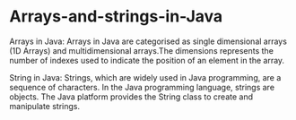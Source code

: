 # Arrays-and-strings-in-Java

Arrays in Java: Arrays in Java are categorised as single dimensional arrays (1D Arrays) and multidimensional arrays.The dimensions represents the number of indexes used to indicate the position of an element in the array.

String in Java: Strings, which are widely used in Java programming, are a sequence of characters. In the Java programming language, strings are objects. The Java platform provides the String class to create and manipulate strings.
